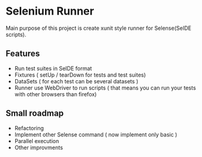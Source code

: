 # Selenium Runner

Main purpose of this project is create xunit style runner for Selense(SeIDE scripts).

## Features

* Run test suites in SeIDE format
* Fixtures ( setUp / tearDown for tests and test suites) 
* DataSets ( for each test can be several datasets )
* Runner use WebDriver to run scripts ( that means you can run your tests with other browsers than firefox)

## Small roadmap

* Refactoring
* Implement other Selense command ( now implement only basic )
* Parallel execution
* Other improvments
